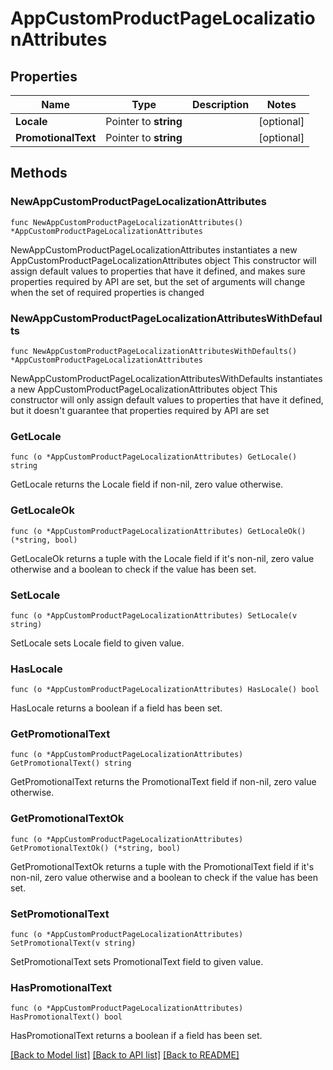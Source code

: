 # AppCustomProductPageLocalizationAttributes

## Properties

Name | Type | Description | Notes
------------ | ------------- | ------------- | -------------
**Locale** | Pointer to **string** |  | [optional] 
**PromotionalText** | Pointer to **string** |  | [optional] 

## Methods

### NewAppCustomProductPageLocalizationAttributes

`func NewAppCustomProductPageLocalizationAttributes() *AppCustomProductPageLocalizationAttributes`

NewAppCustomProductPageLocalizationAttributes instantiates a new AppCustomProductPageLocalizationAttributes object
This constructor will assign default values to properties that have it defined,
and makes sure properties required by API are set, but the set of arguments
will change when the set of required properties is changed

### NewAppCustomProductPageLocalizationAttributesWithDefaults

`func NewAppCustomProductPageLocalizationAttributesWithDefaults() *AppCustomProductPageLocalizationAttributes`

NewAppCustomProductPageLocalizationAttributesWithDefaults instantiates a new AppCustomProductPageLocalizationAttributes object
This constructor will only assign default values to properties that have it defined,
but it doesn't guarantee that properties required by API are set

### GetLocale

`func (o *AppCustomProductPageLocalizationAttributes) GetLocale() string`

GetLocale returns the Locale field if non-nil, zero value otherwise.

### GetLocaleOk

`func (o *AppCustomProductPageLocalizationAttributes) GetLocaleOk() (*string, bool)`

GetLocaleOk returns a tuple with the Locale field if it's non-nil, zero value otherwise
and a boolean to check if the value has been set.

### SetLocale

`func (o *AppCustomProductPageLocalizationAttributes) SetLocale(v string)`

SetLocale sets Locale field to given value.

### HasLocale

`func (o *AppCustomProductPageLocalizationAttributes) HasLocale() bool`

HasLocale returns a boolean if a field has been set.

### GetPromotionalText

`func (o *AppCustomProductPageLocalizationAttributes) GetPromotionalText() string`

GetPromotionalText returns the PromotionalText field if non-nil, zero value otherwise.

### GetPromotionalTextOk

`func (o *AppCustomProductPageLocalizationAttributes) GetPromotionalTextOk() (*string, bool)`

GetPromotionalTextOk returns a tuple with the PromotionalText field if it's non-nil, zero value otherwise
and a boolean to check if the value has been set.

### SetPromotionalText

`func (o *AppCustomProductPageLocalizationAttributes) SetPromotionalText(v string)`

SetPromotionalText sets PromotionalText field to given value.

### HasPromotionalText

`func (o *AppCustomProductPageLocalizationAttributes) HasPromotionalText() bool`

HasPromotionalText returns a boolean if a field has been set.


[[Back to Model list]](../README.md#documentation-for-models) [[Back to API list]](../README.md#documentation-for-api-endpoints) [[Back to README]](../README.md)


